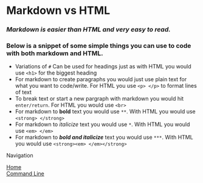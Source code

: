 # Markdown vs HTML
### *Markdown is easier than HTML and very easy to read.*
### Below is a snippet of some simple things you can use to code with both markdown and HTML. 
* Variations of `#` Can be used for headings just as with HTML you would use `<h1>` for the biggest heading
* For markdown to create paragraphs you would just use plain text for what you want to code/write. For HTML you use `<p> </p>` to format lines of text
* To break text or start a new pargraph with markdown you would hit `enter/return`. For HTML you would use `<br>`
* For markdown to **bold** text you would use `**`. With HTML you would use `<strong> </strong>`
* For markdown to *italicize* text you would use `*`. With HTML you would use `<em> </em>`
* For markdown to ***bold and italicize*** text you would use `***`. With HTML you would use `<strong><em> </em></strong>`

Navigation 

[Home](README.md)    
[Command Line](class102reading2.md) 